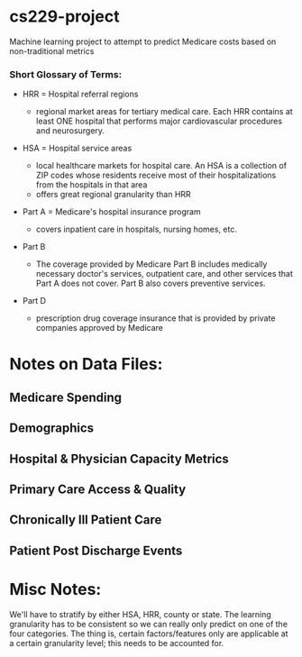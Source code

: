 # cs229-project
Machine learning project to attempt to predict Medicare costs based on non-traditional metrics

### Short Glossary of Terms:

* HRR = Hospital referral regions
    - regional market areas for tertiary medical care. Each HRR contains at least ONE hospital that performs major cardiovascular procedures and neurosurgery.

* HSA = Hospital service areas
    - local healthcare markets for hospital care. An HSA is a collection of ZIP codes whose residents receive most of their hospitalizations from the hospitals in that area
    - offers great regional granularity than HRR

* Part A = Medicare's hospital insurance program
    - covers inpatient care in hospitals, nursing homes, etc.

* Part B
    - The coverage provided by Medicare Part B includes medically necessary doctor's services, outpatient care, and other services that Part A does not cover. Part B also covers preventive services.

* Part D
    - prescription drug coverage insurance that is provided by private companies approved by Medicare

# Notes on Data Files:

## Medicare Spending

## Demographics

## Hospital & Physician Capacity Metrics

## Primary Care Access & Quality

## Chronically Ill Patient Care

## Patient Post Discharge Events

# Misc Notes:

We'll have to stratify by either HSA, HRR, county or state. The learning granularity has to be consistent so we can really only predict on one of the four categories. The thing is, certain factors/features only are applicable at a certain granularity level; this needs to be accounted for.